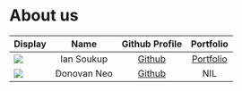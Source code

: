 # About us

Display | Name | Github Profile | Portfolio 
--------|:----:|:--------------:|:---------:
![](https://via.placeholder.com/100.png?text=Photo) | Ian Soukup | [Github](https://github.com/iaso1774) | [Portfolio](docs/team/johndoe.md)
![](https://via.placeholder.com/100.png?text=Photo) | Donovan Neo | [Github](/https://github.com/xenthm) | NIL
